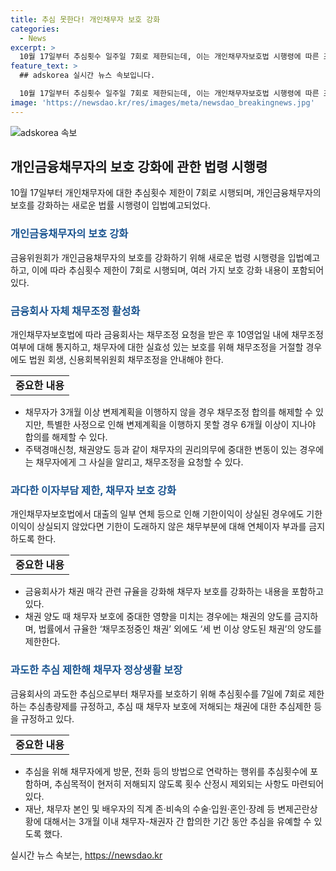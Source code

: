 ```yaml
---
title: 추심 못한다! 개인채무자 보호 강화
categories:
  - News
excerpt: >
  10월 17일부터 추심횟수 일주일 7회로 제한되는데, 이는 개인채무자보호법 시행령에 따른 조치로, 금융회사의 채무조정 활성화와 채무자 보호를 강화한다. 채무자와 금융회사의 채무조정을 통해 사회적 비용을 최소화하고, 추심횟수 제한으로 채무자의 정상생활을 보장한다. 또한, 채권매각 규율 강화와 과도한 이자부담 제한 등으로 채무자 보호를 강화하며, 금융회사의 채무조정 관련 업무부담을 경감한다. Financial Services Commission (FSC)에서 발표한 정보.
feature_text: >
  ## adskorea 실시간 뉴스 속보입니다.

  10월 17일부터 추심횟수 일주일 7회로 제한되는데, 이는 개인채무자보호법 시행령에 따른 조치로, 금융회사의 채무조정 활성화와 채무자 보호를 강화한다. 채무자와 금융회사의 채무조정을 통해 사회적 비용을 최소화하고, 추심횟수 제한으로 채무자의 정상생활을 보장한다. 또한, 채권매각 규율 강화와 과도한 이자부담 제한 등으로 채무자 보호를 강화하며, 금융회사의 채무조정 관련 업무부담을 경감한다. Financial Services Commission (FSC)에서 발표한 정보.
image: 'https://newsdao.kr/res/images/meta/newsdao_breakingnews.jpg'
---
```


<p><img src="https://newsdao.kr/res/images/meta/newsdao_breakingnews.jpg" alt="adskorea 속보" /></p>

<h2 data-ke-size="size26">개인금융채무자의 보호 강화에 관한 법령 시행령</h2>

<p data-ke-size="size16">10월 17일부터 개인채무자에 대한 추심횟수 제한이 7회로 시행되며, 개인금융채무자의 보호를 강화하는 새로운 법률 시행령이 입법예고되었다.</p>

<h3><b><span style="color: #1a5490;">개인금융채무자의 보호 강화</span></b></h3>

<p data-ke-size="size16">금융위원회가 개인금융채무자의 보호를 강화하기 위해 새로운 법령 시행령을 입법예고하고, 이에 따라 추심횟수 제한이 7회로 시행되며, 여러 가지 보호 강화 내용이 포함되어 있다.</p>

<h3><b><span style="color: #1a5490;">금융회사 자체 채무조정 활성화</span></b></h3>

<p data-ke-size="size16">개인채무자보호법에 따라 금융회사는 채무조정 요청을 받은 후 10영업일 내에 채무조정 여부에 대해 통지하고, 채무자에 대한 실효성 있는 보호를 위해 채무조정을 거절할 경우에도 법원 회생, 신용회복위원회 채무조정을 안내해야 한다.</p>

<table>
    <tr>
        <td style="text-align: center; height: 17px;"><b>중요한 내용</b></td>
    </tr>
</table>

<ul>
    <li>채무자가 3개월 이상 변제계획을 이행하지 않을 경우 채무조정 합의를 해제할 수 있지만, 특별한 사정으로 인해 변제계획을 이행하지 못할 경우 6개월 이상이 지나야 합의를 해제할 수 있다.</li>
    <li>주택경매신청, 채권양도 등과 같이 채무자의 권리의무에 중대한 변동이 있는 경우에는 채무자에게 그 사실을 알리고, 채무조정을 요청할 수 있다.</li>
</ul>

<h3><b><span style="color: #1a5490;">과다한 이자부담 제한, 채무자 보호 강화</span></b></h3>

<p data-ke-size="size16">개인채무자보호법에서 대출의 일부 연체 등으로 인해 기한이익이 상실된 경우에도 기한이익이 상실되지 않았다면 기한이 도래하지 않은 채무부분에 대해 연체이자 부과를 금지하도록 한다.</p>

<table>
    <tr>
        <td style="text-align: center; height: 17px;"><b>중요한 내용</b></td>
    </tr>
</table>

<ul>
    <li>금융회사가 채권 매각 관련 규율을 강화해 채무자 보호를 강화하는 내용을 포함하고 있다.</li>
    <li>채권 양도 때 채무자 보호에 중대한 영향을 미치는 경우에는 채권의 양도를 금지하며, 법률에서 규율한 ‘채무조정중인 채권’ 외에도 ‘세 번 이상 양도된 채권’의 양도를 제한한다.</li>
</ul>

<h3><b><span style="color: #1a5490;">과도한 추심 제한해 채무자 정상생활 보장</span></b></h3>

<p data-ke-size="size16">금융회사의 과도한 추심으로부터 채무자를 보호하기 위해 추심횟수를 7일에 7회로 제한하는 추심총량제를 규정하고, 추심 때 채무자 보호에 저해되는 채권에 대한 추심제한 등을 규정하고 있다.</p>

<table>
    <tr>
        <td style="text-align: center; height: 17px;"><b>중요한 내용</b></td>
    </tr>
</table>

<ul>
    <li>추심을 위해 채무자에게 방문, 전화 등의 방법으로 연락하는 행위를 추심횟수에 포함하며, 추심목적이 현저히 저해되지 않도록 횟수 산정시 제외되는 사항도 마련되어 있다.</li>
    <li>재난, 채무자 본인 및 배우자의 직계 존·비속의 수술·입원·혼인·장례 등 변제곤란상황에 대해서는 3개월 이내 채무자-채권자 간 합의한 기간 동안 추심을 유예할 수 있도록 했다.</li>
</ul>
실시간 뉴스 속보는, <a href="https://newsdao.kr" rel="dofollow">https://newsdao.kr</a>


